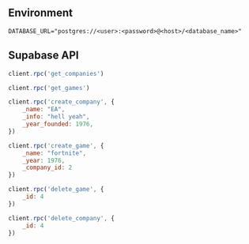 ## Environment
```
DATABASE_URL="postgres://<user>:<password>@<host>/<database_name>"
```
## Supabase API
```javascript
client.rpc('get_companies')
```

```javascript
client.rpc('get_games')
```

```javascript
client.rpc('create_company', {
    _name: "EA",
    _info: "hell yeah",
    _year_founded: 1976,
})
```

```javascript
client.rpc('create_game', {
    _name: "fortnite",
    _year: 1976,
    _company_id: 2
})

```
```javascript
client.rpc('delete_game', {
    _id: 4
})
```

```javascript
client.rpc('delete_company', {
    _id: 4
})
```